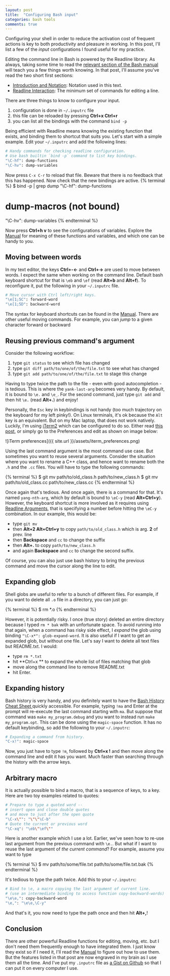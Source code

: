 ```yaml
---
layout: post
title:  "Configuring Bash input"
categories: bash tools
comments: true
---
```


Configuring your shell in order to reduce the activation cost of frequent actions is key to both productivity and pleasure in working. In this post, I'll list a few of the _input_ configurations I found useful for my practice.

Editing the command line in Bash is powered by the Readline library. As always, taking some time to read the [relevant section of the Bash manual][Manual] will teach you a few things worth knowing. In that post, I'll assume you've read the two short first sections:

- [Introduction and Notation]:	  	Notation used in this text.
- [Readline Interaction]:	  	The minimum set of commands for editing a line.

There are three things to know to configure your input.

1. configuration is done in `~/.inputrc` file
2. this file can be reloaded by pressing **Ctrl+x Ctrl+r**
3. you can list all the bindings with the command `bind -p`

Being efficient with Readline means knowing the existing function that exists, and binding them to shortcut that suits you. Let's start with a simple example. Edit your `~/.inputrc` and add the following lines:

``` bash
# Handy commands for checking readline configuration.
# Use bash builtin `bind -p` command to list key bindings.
"\C-hf": dump-functions
"\C-hv": dump-variables
```

Now press `C-x C-r` to reload that file. Beware that there is no feedback that this has happened. Now check that the new bindings are active.
{%  terminal %}
$ bind -p | grep dump
"\C-hf": dump-functions
# dump-macros (not bound)
"\C-hv": dump-variables
{%  endterminal %}

Now press **Ctrl+h v** to see the configurations of variables. Explore the [Manual] for meaning of these functions and variables, and which one can be handy to you. 

## Moving between words

In my text editor, the keys **Ctrl+-←** and **Ctrl+→** are used to move between words. I expect the same when working on the command line. Default bash keyboard shortcut for that is `\eb` and `\ef` (read **Alt+b** and **Alt+f**). To reconfigure it, put the following in your `~/.inputrc` file.

``` bash
# Move cursor with Ctrl left/right keys.
"\e[1;5C": forward-word
"\e[1;5D": backward-word
```

The syntax for keyboard shortcuts can be found in the [Manual]. There are other useful moving commands. For example, you can _jump_ to a given character forward or backward

## Reusing previous command's argument

Consider the following workflow:

1. type `git status` to see which file has changed
2. type `git diff path/to/one/of/the/file.txt` to see what has changed
3. type `git add path/to/one/of/the/file.txt` to stage this change

Having to type twice the path to the file - even with good autocompletion - is tedious. This is where the `yank-last-arg` becomes very handy. By default, it is bound to `\e.` and `\e_`. For the second command, just type `git add` and then hit `\e.`  (read **Alt+.**) and enjoy! 

Personally, the `Esc` key in keybindings is not handy (too much trajectory on the keyboard for my left pinky!). On Linux terminals, it's ok because the `Alt` key is an equivalent. But on my Mac laptop, that does not work natively. Luckily, I'm using [iTerm2] which can be configured to do so. Either read [this post](http://thinkingeek.com/2012/11/17/mac-os-x-iterm-meta-key/), or simply go to the Preferences and edit as shown on image below:

![iTerm preferences]({{ site.url }}/assets/iterm_preferences.png)

Using the last command argument is the most command use case. But sometimes you want to reuse several arguments. Consider the situation where you want to rename a C++ class, and hence want to rename both the `.h` and the `.cc` files. You will have to type the following commands:

{% terminal %}
$ git mv path/to/old_class.h path/to/new_class.h
$ git mv path/to/old_class.cc path/to/new_class.cc
{% endterminal %}

Once again that's tedious. And once again, there is a command for that. It's named `yang-nth-arg`, which by default is bound to `\eC-y` (read **Alt+Ctrl+y**). However, the keyboard shortcut is more involved as it requires using [Readline Arguments](http://www.gnu.org/software/bash/manual/html_node/Readline-Arguments.html), that is specifying a number before hitting the `\eC-y` combination. In our example, this would be:

- type `git mv`
- then **Alt+2 Alt+Ctrl+y** to copy `path/to/old_class.h` which is arg. **2** of prev. line
- then **Backspace** and `cc` to change the suffix
- then **Alt+.** to copy `path/to/new_class.h` 
- and again **Backspace** and `cc` to change the second suffix. 

Of course, you can also just use bash history to bring the previous command and move the cursor along the line to edit. 

## Expanding glob

Shell globs are useful to refer to a bunch of different files. For example, if you want to delete all `.o` file in a directory, you can just 
go:

{% terminal %}
$ rm *.o
{% endterminal %}

However, it is potentially risky. I once (true story) deleted an entire directory because I typed `rm * bak` with an unfortunate space. To avoid running into that again, when a command has risky side effect, I _expand_ the glob using binding `"\C-x*": glob-expand-word`. It is also useful if I want to get an expanded glob, but without one file. Let's say I want to delete all text files but README.txt. I would:

- type `rm *.txt`
- hit **Ctrl+x ** to expand the whole list of files matching that glob
- move along the command line to remove README.txt
- hit Enter.

## Expanding history

Bash history is very handy, and you definitely want to have the [Bash History Cheat Sheet
](http://www.catonmat.net/download/bash-history-cheat-sheet.pdf) quickly accessible. For example, typing `!ma` and Enter at the prompt will re-execute the last command starting with `ma`. But suppose that command was `make my_program.debug` and you want to instead run `make my_program.opt`. This can be done using the `magic-space` function. It has no default keybinding, so add the following to your `~/.inputrc`:

``` bash
# Expanding a command from history.
"C-x!": magic-space
```

Now, you just have to type `!m`, followed by **Ctrl+x !** and then move along the command line and edit it has you want. Much faster than searching through the history with the arrow keys.

## Arbitrary macro

It is actually possible to bind a macro, that is a sequence of keys, to a key. Here are two toy examples related to quotes:

``` bash
# Prepare to type a quoted word --
# insert open and close double quotes
# and move to just after the open quote
"\C-x\"": "\"\"\C-b"
# Quote the current or previous word
"\C-xq": "\eb\"\ef\""
```

Here is another example which I use a lot. Earlier, we've seen how to re-use last argument from the previous command with `\e.`. But what if I want to reuse the last argument of _the current command_? For example, assume you want to type

{% terminal %}
$ mv path/to/some/file.txt path/to/some/file.txt.bak
{% endterminal %}

It's tedious to type the path twice. Add this to your `~/.inputrc`:

``` bash
# Bind to \e, a macro copying the last argument of current line.
# (use an intermediate binding to access function copy-backward-words)
"\e\e,": copy-backward-word
"\e,": "\e\e,\C-y"
```

And that's it, you now need to type the path once and then hit **Alt+,**!

## Conclusion


There are other powerful Readline functions for editing, moving, etc. but I don't need them frequently enough to have integrated them. I just know they exist so if I need it, I'll read the [Manual] to figure out how to use them. But the features listed in that post are now engraved in my brain as I use them all the time. And I've put my `.inputrc` file as [a Gist on Github](https://gist.github.com/Xadeck/9710435#file-inputrc) so that I can put it on every computer I use.

[Manual]: https://www.gnu.org/software/bash/manual/html_node/Command-Line-Editing.html#Command-Line-Editing
[Introduction and Notation]: https://www.gnu.org/software/bash/manual/html_node/Introduction-and-Notation.html#Introduction-and-Notation
[Readline Interaction]: https://www.gnu.org/software/bash/manual/html_node/Readline-Interaction.html#Readline-Interaction
[iTerm2]: http://www.iterm2.com/#/section/home


